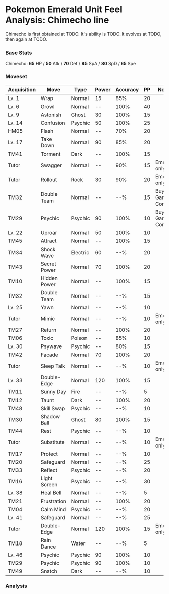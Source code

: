 # Pokemon Emerald Unit Feel Analysis: Chimecho line

Chimecho is first obtained at TODO. It's ability is TODO. It evolves at TODO, then again at TODO.

### Base Stats

Chimecho: **65** HP / **50** Atk / **70** Def / **95** SpA / **80** SpD / **65** Spe

### Moveset

|Acquisition|Move        |Type    |Power|Accuracy|PP |Notes                    |
|---        |---         |---     |---  |---     |---|---                      |
|Lv. 1      |Wrap        |Normal  |15   |85%     |20 |                         |
|Lv. 6      |Growl       |Normal  |--   |100%    |40 |                         |
|Lv. 9      |Astonish    |Ghost   |30   |100%    |15 |                         |
|Lv. 14     |Confusion   |Psychic |50   |100%    |25 |                         |
|HM05       |Flash       |Normal  |--   |70%     |20 |                         |
|Lv. 17     |Take Down   |Normal  |90   |85%     |20 |                         |
|TM41       |Torment     |Dark    |--   |100%    |15 |                         |
|Tutor      |Swagger     |Normal  |--   |90%     |15 |Emerald only             |
|Tutor      |Rollout     |Rock    |30   |90%     |20 |Emerald only             |
|TM32       |Double Team |Normal  |--   |--%     |15 |Buy at Game Corner       |
|TM29       |Psychic     |Psychic |90   |100%    |10 |Buy at Game Corner       |
|Lv. 22     |Uproar      |Normal  |50   |100%    |10 |                         |
|TM45       |Attract     |Normal  |--   |100%    |15 |                         |
|TM34       |Shock Wave  |Electric|60   |--%     |20 |                         |
|TM43       |Secret Power|Normal  |70   |100%    |20 |                         |
|TM10       |Hidden Power|Normal  |--   |100%    |15 |                         |
|TM32       |Double Team |Normal  |--   |--%     |15 |                         |
|Lv. 25     |Yawn        |Normal  |--   |--%     |10 |                         |
|Tutor      |Mimic       |Normal  |--   |--%     |10 |Emerald only             |
|TM27       |Return      |Normal  |--   |100%    |20 |                         |
|TM06       |Toxic       |Poison  |--   |85%     |10 |                         |
|Lv. 30     |Psywave     |Psychic |--   |80%     |15 |                         |
|TM42       |Facade      |Normal  |70   |100%    |20 |                         |
|Tutor      |Sleep Talk  |Normal  |--   |--%     |10 |Emerald only             |
|Lv. 33     |Double-Edge |Normal  |120  |100%    |15 |                         |
|TM11       |Sunny Day   |Fire    |--   |--%     |5  |                         |
|TM12       |Taunt       |Dark    |--   |100%    |20 |                         |
|TM48       |Skill Swap  |Psychic |--   |--%     |10 |                         |
|TM30       |Shadow Ball |Ghost   |80   |100%    |15 |                         |
|TM44       |Rest        |Psychic |--   |--%     |10 |                         |
|Tutor      |Substitute  |Normal  |--   |--%     |10 |Emerald only             |
|TM17       |Protect     |Normal  |--   |--%     |10 |                         |
|TM20       |Safeguard   |Normal  |--   |--%     |25 |                         |
|TM33       |Reflect     |Psychic |--   |--%     |20 |                         |
|TM16       |Light Screen|Psychic |--   |--%     |30 |                         |
|Lv. 38     |Heal Bell   |Normal  |--   |--%     |5  |                         |
|TM21       |Frustration |Normal  |--   |100%    |20 |                         |
|TM04       |Calm Mind   |Psychic |--   |--%     |20 |                         |
|Lv. 41     |Safeguard   |Normal  |--   |--%     |25 |                         |
|Tutor      |Double-Edge |Normal  |120  |100%    |15 |Emerald only             |
|TM18       |Rain Dance  |Water   |--   |--%     |5  |                         |
|Lv. 46     |Psychic     |Psychic |90   |100%    |10 |                         |
|TM29       |Psychic     |Psychic |90   |100%    |10 |                         |
|TM49       |Snatch      |Dark    |--   |--%     |10 |                         |

### Analysis